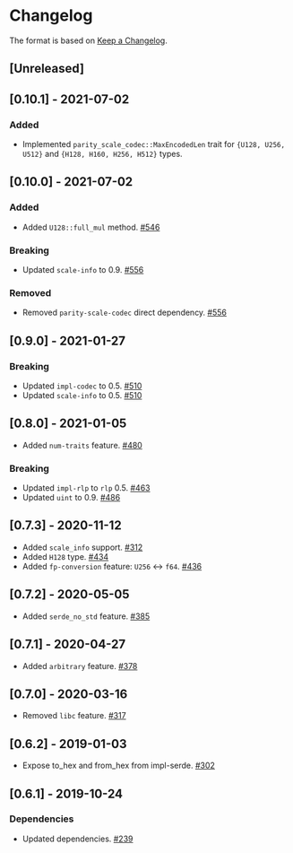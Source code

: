 # Changelog

The format is based on [Keep a Changelog].

[Keep a Changelog]: http://keepachangelog.com/en/1.0.0/

## [Unreleased]

## [0.10.1] - 2021-07-02
### Added
- Implemented `parity_scale_codec::MaxEncodedLen` trait for `{U128, U256, U512}` and `{H128, H160, H256, H512}` types.

## [0.10.0] - 2021-07-02
### Added
- Added `U128::full_mul` method. [#546](https://github.com/paritytech/parity-common/pull/546)
### Breaking
- Updated `scale-info` to 0.9. [#556](https://github.com/paritytech/parity-common/pull/556)
### Removed
- Removed `parity-scale-codec` direct dependency. [#556](https://github.com/paritytech/parity-common/pull/556)

## [0.9.0] - 2021-01-27
### Breaking
- Updated `impl-codec` to 0.5. [#510](https://github.com/paritytech/parity-common/pull/510)
- Updated `scale-info` to 0.5. [#510](https://github.com/paritytech/parity-common/pull/510)

## [0.8.0] - 2021-01-05
- Added `num-traits` feature. [#480](https://github.com/paritytech/parity-common/pull/480)
### Breaking
- Updated `impl-rlp` to `rlp` 0.5. [#463](https://github.com/paritytech/parity-common/pull/463)
- Updated `uint` to 0.9. [#486](https://github.com/paritytech/parity-common/pull/486)

## [0.7.3] - 2020-11-12
- Added `scale_info` support. [#312](https://github.com/paritytech/parity-common/pull/312)
- Added `H128` type. [#434](https://github.com/paritytech/parity-common/pull/434)
- Added `fp-conversion` feature: `U256` <-> `f64`. [#436](https://github.com/paritytech/parity-common/pull/436)

## [0.7.2] - 2020-05-05
- Added `serde_no_std` feature. [#385](https://github.com/paritytech/parity-common/pull/385)

## [0.7.1] - 2020-04-27
- Added `arbitrary` feature. [#378](https://github.com/paritytech/parity-common/pull/378)

## [0.7.0] - 2020-03-16
- Removed `libc` feature. [#317](https://github.com/paritytech/parity-common/pull/317)

## [0.6.2] - 2019-01-03
- Expose to_hex and from_hex from impl-serde. [#302](https://github.com/paritytech/parity-common/pull/302)

## [0.6.1] - 2019-10-24
### Dependencies
- Updated dependencies. [#239](https://github.com/paritytech/parity-common/pull/239)
